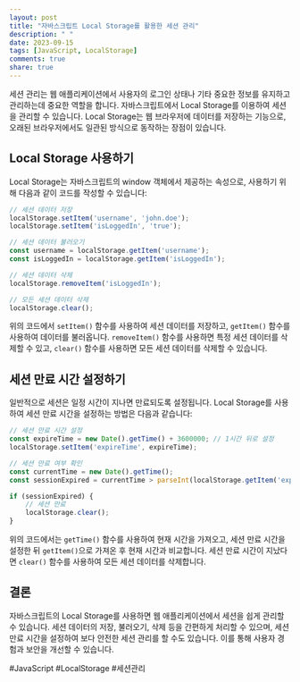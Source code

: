 ```yaml
---
layout: post
title: "자바스크립트 Local Storage를 활용한 세션 관리"
description: " "
date: 2023-09-15
tags: [JavaScript, LocalStorage]
comments: true
share: true
---
```


세션 관리는 웹 애플리케이션에서 사용자의 로그인 상태나 기타 중요한 정보를 유지하고 관리하는데 중요한 역할을 합니다. 자바스크립트에서 Local Storage를 이용하여 세션을 관리할 수 있습니다. Local Storage는 웹 브라우저에 데이터를 저장하는 기능으로, 오래된 브라우저에서도 일관된 방식으로 동작하는 장점이 있습니다.

## Local Storage 사용하기

Local Storage는 자바스크립트의 window 객체에서 제공하는 속성으로, 사용하기 위해 다음과 같이 코드를 작성할 수 있습니다:

```javascript
// 세션 데이터 저장
localStorage.setItem('username', 'john.doe');
localStorage.setItem('isLoggedIn', 'true');

// 세션 데이터 불러오기
const username = localStorage.getItem('username');
const isLoggedIn = localStorage.getItem('isLoggedIn');

// 세션 데이터 삭제
localStorage.removeItem('isLoggedIn');

// 모든 세션 데이터 삭제
localStorage.clear();
```

위의 코드에서 `setItem()` 함수를 사용하여 세션 데이터를 저장하고, `getItem()` 함수를 사용하여 데이터를 불러옵니다. `removeItem()` 함수를 사용하면 특정 세션 데이터를 삭제할 수 있고, `clear()` 함수를 사용하면 모든 세션 데이터를 삭제할 수 있습니다.

## 세션 만료 시간 설정하기

일반적으로 세션은 일정 시간이 지나면 만료되도록 설정됩니다. Local Storage를 사용하여 세션 만료 시간을 설정하는 방법은 다음과 같습니다:

```javascript
// 세션 만료 시간 설정
const expireTime = new Date().getTime() + 3600000; // 1시간 뒤로 설정
localStorage.setItem('expireTime', expireTime);

// 세션 만료 여부 확인
const currentTime = new Date().getTime();
const sessionExpired = currentTime > parseInt(localStorage.getItem('expireTime'));

if (sessionExpired) {
    // 세션 만료
    localStorage.clear();
}
```

위의 코드에서는 `getTime()` 함수를 사용하여 현재 시간을 가져오고, 세션 만료 시간을 설정한 뒤 `getItem()`으로 가져온 후 현재 시간과 비교합니다. 세션 만료 시간이 지났다면 `clear()` 함수를 사용하여 모든 세션 데이터를 삭제합니다.

## 결론

자바스크립트의 Local Storage를 사용하면 웹 애플리케이션에서 세션을 쉽게 관리할 수 있습니다. 세션 데이터의 저장, 불러오기, 삭제 등을 간편하게 처리할 수 있으며, 세션 만료 시간을 설정하여 보다 안전한 세션 관리를 할 수도 있습니다. 이를 통해 사용자 경험과 보안을 개선할 수 있습니다.

#JavaScript #LocalStorage #세션관리